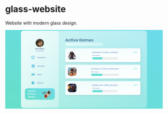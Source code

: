 # glass-website
Website with modern glass design.

![Preview Screenshot](https://github.com/loChris/glass-website/blob/master/images/glass-panel.png)
